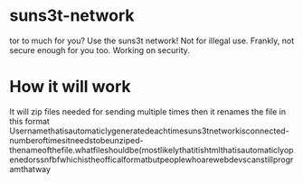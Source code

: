# suns3t-network
tor to much for you? Use the suns3t network! Not for illegal use. Frankly, not secure enough for you too. Working on security.
# How it will work
It will zip files needed for sending multiple times then it renames the file in this format Usernamethatisautomaticlygeneratedeachtimesuns3tnetworkisconnected-numberoftimesitneedstobeunziped-thenameofthefile.whatfileshouldbe(mostlikelythatitishtmlthatisautomaticlyopenedorssnfbfwhichistheofficalformatbutpeoplewhoarewebdevscanstillprogramthatway
